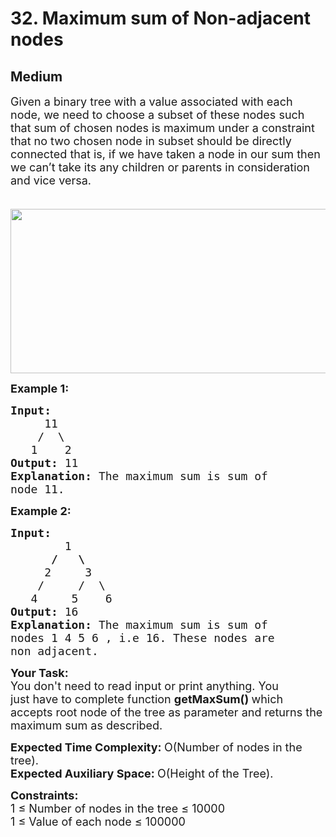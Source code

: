 # 32. Maximum sum of Non-adjacent nodes
## Medium 
<div class="problem-statement" style="user-select: auto;">
                <p style="user-select: auto;"></p><p style="user-select: auto;"><span style="font-size: 18px; user-select: auto;">Given a binary tree with a value associated with each node, we need to choose a subset of these nodes such that sum of chosen nodes is maximum under a constraint that no two chosen node in subset should be directly connected that is, if we have taken a node in our sum then we can’t take its any children or parents in consideration and vice versa.</span></p>

<p style="user-select: auto;"><span style="font-size: 18px; user-select: auto;">&nbsp; &nbsp; &nbsp; &nbsp; &nbsp; &nbsp; &nbsp; &nbsp; &nbsp; &nbsp; &nbsp; &nbsp; &nbsp; &nbsp; &nbsp; &nbsp; &nbsp; &nbsp; &nbsp; &nbsp; &nbsp; &nbsp; &nbsp; &nbsp;<img alt="" src="http://cdncontribute.geeksforgeeks.org/wp-content/uploads/nodeSubsetWithMaxSum.png" style="height: 263px; width: 600px; user-select: auto;" class="img-responsive"></span></p>

<p style="user-select: auto;"><span style="font-size: 18px; user-select: auto;"><strong style="user-select: auto;">Example 1:</strong></span></p>

<pre style="user-select: auto;"><span style="font-size: 18px; user-select: auto;"><strong style="user-select: auto;">Input:
</strong>     11
&nbsp;   /  \
&nbsp;  1    2
<strong style="user-select: auto;">Output: </strong>11<strong style="user-select: auto;">
Explanation: </strong>The maximum sum is sum of
node&nbsp;11.</span></pre>

<p style="user-select: auto;"><span style="font-size: 18px; user-select: auto;"><strong style="user-select: auto;">Example 2:</strong></span></p>

<pre style="user-select: auto;"><span style="font-size: 18px; user-select: auto;"><strong style="user-select: auto;">Input:
&nbsp;       </strong>1
<strong style="user-select: auto;">      /   \
&nbsp;    </strong>2     3
&nbsp;   /     /  \
&nbsp;  4     5    6
<strong style="user-select: auto;">Output: </strong>16<strong style="user-select: auto;">
Explanation: </strong>The maximum sum is sum of
nodes 1 4 5 6<strong style="user-select: auto;"> </strong>, i.e 16. These nodes are
non adjacent.</span></pre>

<p style="user-select: auto;"><span style="font-size: 18px; user-select: auto;"><strong style="user-select: auto;">Your Task:</strong><br style="user-select: auto;">
You don't need to read input or print anything. You just&nbsp;have to complete&nbsp;function&nbsp;<strong style="user-select: auto;">getMaxSum() </strong>which accepts root node of the tree as parameter and returns the maximum sum as described.</span></p>

<p dir="ltr" style="user-select: auto;"><span style="font-size: 18px; user-select: auto;"><strong style="user-select: auto;">Expected Time Complexity: </strong>O(Number of nodes in the tree).<br style="user-select: auto;">
<strong style="user-select: auto;">Expected Auxiliary Space: </strong>O(Height of the Tree).</span></p>

<div style="user-select: auto;"><span style="font-size: 18px; user-select: auto;"><strong style="user-select: auto;">Constraints:</strong><br style="user-select: auto;">
1 ≤ Number of nodes in the tree ≤ 10000</span></div>

<div style="user-select: auto;"><span style="font-size: 18px; user-select: auto;">1 ≤ Value of each node ≤ 100000</span></div>
 <p style="user-select: auto;"></p>
            </div>